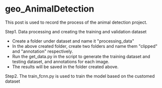 # geo_AnimalDetection

This post is used to record the process of the animal detection project.

Step1. Data processing and creating the training and validation dataset
- Create a folder under dataset and name it "processing_data"
- In the above created folder, create two folders and name them "clipped" and "annotation" respectively.
- Run the get_data.py in the script to generate the training dataset and testing dataset, and annotations for each image.
- The results will be saved in the folder created above.

Step2. The train_fcnn.py is used to train the model based on the customed dataset

